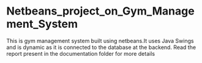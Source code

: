 # Netbeans_project_on_Gym_Management_System
This is gym management system built using netbeans.It uses Java Swings and is dynamic as it is connected to the database at the backend.
Read the report present in the documentation folder for more details
